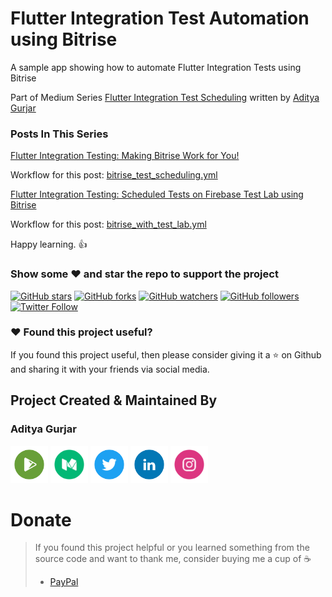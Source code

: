 
# Flutter Integration Test Automation using Bitrise
A sample app showing how to automate Flutter Integration Tests using Bitrise

Part of Medium Series [Flutter Integration Test Scheduling](https://medium.com/@adityadroid/flutter-integration-testing-making-bitrise-work-for-you-82159070c899) written by [Aditya Gurjar](https://medium.com/@adityadroid)

### Posts In This Series

[Flutter Integration Testing: Making Bitrise Work for You!](https://medium.com/@adityadroid/flutter-integration-testing-making-bitrise-work-for-you-82159070c899)

Workflow for this post: [bitrise_test_scheduling.yml](https://github.com/adityadroid/Flutter-Bitrise-Integration-Test-Automation/blob/main/bitrise_test_scheduling.yml)


[Flutter Integration Testing: Scheduled Tests on Firebase Test Lab using Bitrise](https://medium.com/@adityadroid/flutter-integration-testing-scheduled-tests-on-firebase-test-lab-using-bitrise-1843c6ecd25d)

Workflow for this post: [bitrise_with_test_lab.yml](https://github.com/adityadroid/Flutter-Bitrise-Integration-Test-Automation/blob/main/bitrise_with_test_lab.yml)

Happy learning. :+1:

### Show some :heart: and star the repo to support the project

[![GitHub stars](https://img.shields.io/github/stars/adityadroid/Flutter-Bitrise-Integration-Test-Automation.svg?style=social&label=Star)](https://github.com/adityadroid/Flutter-Bitrise-Integration-Test-Automation) [![GitHub forks](https://img.shields.io/github/forks/adityadroid/Flutter-Bitrise-Integration-Test-Automation.svg?style=social&label=Fork)](https://github.com/adityadroid/Flutter-Bitrise-Integration-Test-Automation/fork) [![GitHub watchers](https://img.shields.io/github/watchers/adityadroid/Flutter-Bitrise-Integration-Test-Automation.svg?style=social&label=Watch)](https://github.com/adityadroid/Flutter-Bitrise-Integration-Test-Automation) [![GitHub followers](https://img.shields.io/github/followers/adityadroid.svg?style=social&label=Follow)](https://github.com/adityadroid)
[![Twitter Follow](https://img.shields.io/twitter/follow/adityadroid.svg?style=social)](https://twitter.com/adityadroid)



### :heart: Found this project useful?

If you found this project useful, then please consider giving it a :star: on Github and sharing it with your friends via social media.

## Project Created & Maintained By

### Aditya Gurjar


<a href="https://play.google.com/store/apps/developer?id=Aditya+Gurjar"><img src="https://github.com/aritraroy/social-icons/blob/master/play-store-icon.png?raw=true" width="60"></a> <a href="https://medium.com/@adityadroid"><img src="https://github.com/aritraroy/social-icons/blob/master/medium-icon.png?raw=true" width="60"></a>
<a href="https://twitter.com/adityadroid"><img src="https://github.com/aritraroy/social-icons/blob/master/twitter-icon.png?raw=true" width="60"></a>
<a href="https://linkedin.com/in/adityagurjar"><img src="https://github.com/aritraroy/social-icons/blob/master/linkedin-icon.png?raw=true" width="60"></a>
<a href="https://instagram.com/adityadroid"><img src="https://github.com/aritraroy/social-icons/blob/master/instagram-icon.png?raw=true" width="60"></a>

# Donate

> If you found this project helpful or you learned something from the source code and want to thank me, consider buying me a cup of :coffee:
>
> - [PayPal](https://www.paypal.me/adityadroid/)
